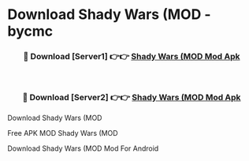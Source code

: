 # Download Shady Wars (MOD - bycmc



<div align="center">
<h3>🔴 Download [Server1] 👉👉 <a href="https://momento.my/?title=Shady_Wars_(MOD">Shady Wars (MOD Mod Apk</a></h3><br>

<h3>🔴 Download [Server2] 👉👉 <a href="https://momento.my/?title=Shady_Wars_(MOD">Shady Wars (MOD Mod Apk</a></h3>
</div>



Download Shady Wars (MOD 

Free APK MOD Shady Wars (MOD 

Download Shady Wars (MOD Mod For Android
